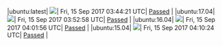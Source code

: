 |ubuntu:latest| ![](https://cdn.rawgit.com/Neilpang/acmetest/master/status/ubuntu-latest.svg?1505447061)| Fri, 15 Sep 2017 03:44:21 UTC| [Passed](https://github.com/Neilpang/acmetest/blob/master/logs/ubuntu-latest.out) |
|ubuntu:17.04| ![](https://cdn.rawgit.com/Neilpang/acmetest/master/status/ubuntu-17.04.svg?1505447578)| Fri, 15 Sep 2017 03:52:58 UTC| [Passed](https://github.com/Neilpang/acmetest/blob/master/logs/ubuntu-17.04.out) |
|ubuntu:16.04| ![](https://cdn.rawgit.com/Neilpang/acmetest/master/status/ubuntu-16.04.svg?1505448116)| Fri, 15 Sep 2017 04:01:56 UTC| [Passed](https://github.com/Neilpang/acmetest/blob/master/logs/ubuntu-16.04.out) |
|ubuntu:15.04| ![](https://cdn.rawgit.com/Neilpang/acmetest/master/status/ubuntu-15.04.svg?1505448624)| Fri, 15 Sep 2017 04:10:24 UTC| [Passed](https://github.com/Neilpang/acmetest/blob/master/logs/ubuntu-15.04.out) |
